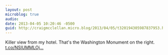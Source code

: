```yaml
---
layout: post
microblog: true
audio: 
date: 2013-04-05 10:20:46 -0500
guid: http://craigmcclellan.micro.blog/2013/04/05/t320194305987837953.html
---
```

Killer view from my hotel. That's the Washington Monument on the right. [t.co/NSlUMMLOj...](http://t.co/NSlUMMLOj7)
